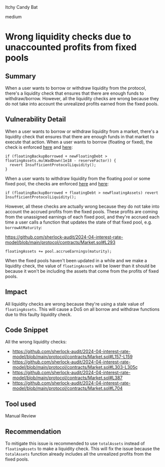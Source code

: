 Itchy Candy Bat

medium

# Wrong liquidity checks due to unaccounted profits from fixed pools

## Summary

When a user wants to borrow or withdraw liquidity from the protocol, there's a liquidity check that ensures that there are enough funds to withdraw/borrow. However, all the liquidity checks are wrong because they do not take into account the unrealized profits earned from the fixed pools. 

## Vulnerability Detail

When a user wants to borrow or withdraw liquidity from a market, there's a liquidity check that ensures that there are enough funds in that market to execute that action. When a user wants to borrow (floating or fixed), the check is enforced [here](https://github.com/sherlock-audit/2024-04-interest-rate-model/blob/main/protocol/contracts/Market.sol#L157-L159) and [here](https://github.com/sherlock-audit/2024-04-interest-rate-model/blob/main/protocol/contracts/Market.sol#L303-L305):

```solidity
if (floatingBackupBorrowed + newFloatingDebt > floatingAssets.mulWadDown(1e18 - reserveFactor)) {
  revert InsufficientProtocolLiquidity();
}
```

When a user wants to withdraw liquidity from the floating pool or some fixed pool, the checks are enforced [here](https://github.com/sherlock-audit/2024-04-interest-rate-model/blob/main/protocol/contracts/Market.sol#L387) and [here](https://github.com/sherlock-audit/2024-04-interest-rate-model/blob/main/protocol/contracts/Market.sol#L704):

```solidity
if (floatingBackupBorrowed + floatingDebt > newFloatingAssets) revert InsufficientProtocolLiquidity();
```

However, all these checks are actually wrong because they do not take into account the accrued profits from the fixed pools. These profits are coming from the unassigned earnings of each fixed pool, and they're accrued each time a user calls a function that updates the state of that fixed pool, e.g. `borrowAtMaturity`:

https://github.com/sherlock-audit/2024-04-interest-rate-model/blob/main/protocol/contracts/Market.sol#L293
```solidity
floatingAssets += pool.accrueEarnings(maturity);
```

When the fixed pools haven't been updated in a while and we make a liquidity check, the value of `floatingAssets` will be lower than it should be because it won't be including the assets that come from the profits of fixed pools. 

## Impact

All liquidity checks are wrong because they're using a stale value of `floatingAssets`. This will cause a DoS on all borrow and withdraw functions due to this faulty liquidity check.

## Code Snippet

All the wrong liquidity checks:
- https://github.com/sherlock-audit/2024-04-interest-rate-model/blob/main/protocol/contracts/Market.sol#L157-L159
- https://github.com/sherlock-audit/2024-04-interest-rate-model/blob/main/protocol/contracts/Market.sol#L303-L305ç
- https://github.com/sherlock-audit/2024-04-interest-rate-model/blob/main/protocol/contracts/Market.sol#L387
- https://github.com/sherlock-audit/2024-04-interest-rate-model/blob/main/protocol/contracts/Market.sol#L704

## Tool used

Manual Review

## Recommendation

To mitigate this issue is recommended to use `totalAssets` instead of `floatingAssets` to make a liquidity check. This will fix the issue because the `totalAssets` function already includes all the unrealized profits from the fixed pools. 
